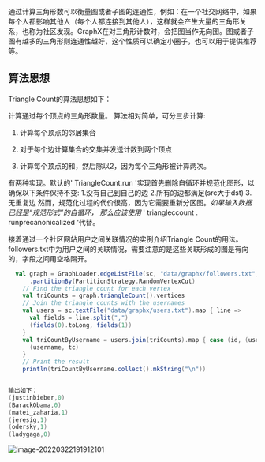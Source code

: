 通过计算三角形数可以衡量图或者子图的连通性，例如：在一个社交网络中，如果每个人都影响其他人（每个人都连接到其他人），这样就会产生大量的三角形关系，也称为社区发现。GraphX在对三角形计数时，会把图当作无向图。图或者子图有越多的三角形则连通性越好，这个性质可以确定小圈子，也可以用于提供推荐等。

## 算法思想

Triangle Count的算法思想如下：

计算通过每个顶点的三角形数量。 算法相对简单，可分三步计算:

1. 计算每个顶点的邻居集合

2. 对于每个边计算集合的交集并发送计数到两个顶点

3. 计算每个顶点的和，然后除以2，因为每个三角形被计算两次。

有两种实现。默认的' TriangleCount.run '实现首先删除自循环并规范化图形，以确保以下条件保持不变:
   1.没有自己到自己的边
   2.所有的边都满足(src大于dst)
   3.无重复边
   然而，规范化过程的代价很高，因为它需要重新分区图。*如果输入数据已经是“规范形式”的自循环，
   那么应该使用* ' triangleccount . runprecanonicalized '代替。

接着通过一个社区网站用户之间关联情况的实例介绍Triangle Count的用法。followers.txt中为用户之间的关联情况，需要注意的是这些关联形成的图是有向的，字段之间用空格隔开。

```scala
  val graph = GraphLoader.edgeListFile(sc, "data/graphx/followers.txt", true)
      .partitionBy(PartitionStrategy.RandomVertexCut)
    // Find the triangle count for each vertex
    val triCounts = graph.triangleCount().vertices
    // Join the triangle counts with the usernames
    val users = sc.textFile("data/graphx/users.txt").map { line =>
      val fields = line.split(",")
      (fields(0).toLong, fields(1))
    }
    val triCountByUsername = users.join(triCounts).map { case (id, (username, tc)) =>
      (username, tc)
    }
    // Print the result
    println(triCountByUsername.collect().mkString("\n"))


输出如下：
(justinbieber,0)
(BarackObama,0)
(matei_zaharia,1)
(jeresig,1)
(odersky,1)
(ladygaga,0)
```

![image-20220322191912101](https://piggo-picture.oss-cn-hangzhou.aliyuncs.com/image/image-20220322191912101.png)

